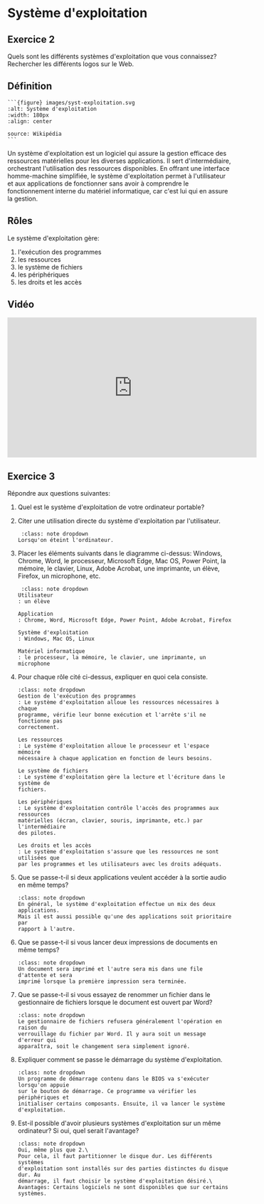 <!-- Copyright 2024 Caroline Blank <caro@c-space.org> -->
<!-- SPDX-License-Identifier: CC-BY-NC-SA-4.0 -->

# Système d'exploitation

## Exercice 2

Quels sont les différents systèmes d'exploitation que vous connaissez?\
Rechercher les différents logos sur le Web.

## Définition

<!-- TODO: Sans le width 50% l'image est compressée. -->

````{sidebar}
```{figure} images/syst-exploitation.svg
:alt: Système d'exploitation
:width: 180px
:align: center

source: Wikipédia
```
````

Un système d'exploitation est un logiciel qui assure la gestion efficace des
ressources matérielles pour les diverses applications. Il sert d'intermédiaire,
orchestrant l'utilisation des ressources disponibles. En offrant une interface
homme-machine simplifiée, le système d'exploitation permet à l'utilisateur et
aux applications de fonctionner sans avoir à comprendre le fonctionnement
interne du matériel informatique, car c'est lui qui en assure la gestion.


## Rôles

Le système d'exploitation gère:

1. l'exécution des programmes
2. les ressources
3. le système de fichiers
4. les périphériques
5. les droits et les accès


## Vidéo

<iframe width="560" height="315"
src="https://www.youtube.com/embed/YScMI8lsy9s?si=A67JCOrhmlSyRXBJ"
title="Vidéo sur les systèmes d'exploitation" frameborder="0" allow="accelerometer;
autoplay; clipboard-write; encrypted-media; gyroscope; picture-in-picture;
web-share" referrerpolicy="strict-origin-when-cross-origin" allowfullscreen>
</iframe>

## Exercice 3

Répondre aux questions suivantes:

1. Quel est le système d'exploitation de votre ordinateur portable?

2. Citer une utilisation directe du système d'exploitation par l'utilisateur.

   ```{admonition} Solution
    :class: note dropdown
   Lorsqu'on éteint l'ordinateur.
   ```

3. Placer les éléments suivants dans le diagramme ci-dessus:
   Windows, Chrome, Word, le processeur, Microsoft Edge, Mac OS, Power Point, la
   mémoire, le clavier, Linux, Adobe Acrobat, une imprimante, un élève, Firefox,
   un microphone, etc.

   ```{admonition} Solution
    :class: note dropdown
   Utilisateur
   : un élève

   Application
   : Chrome, Word, Microsoft Edge, Power Point, Adobe Acrobat, Firefox

   Système d'exploitation
   : Windows, Mac OS, Linux

   Matériel informatique
   : le processeur, la mémoire, le clavier, une imprimante, un microphone
   ```

4. Pour chaque rôle cité ci-dessus, expliquer en quoi cela consiste.

   ```{admonition} Solution
   :class: note dropdown
   Gestion de l'exécution des programmes
   : Le système d'exploitation alloue les ressources nécessaires à chaque
   programme, vérifie leur bonne exécution et l'arrête s'il ne fonctionne pas
   correctement.

   Les ressources
   : Le système d'exploitation alloue le processeur et l'espace mémoire
   nécessaire à chaque application en fonction de leurs besoins.

   Le système de fichiers
   : Le système d'exploitation gère la lecture et l'écriture dans le système de
   fichiers.

   Les périphériques
   : Le système d'exploitation contrôle l'accès des programmes aux ressources
   matérielles (écran, clavier, souris, imprimante, etc.) par l'intermédiaire
   des pilotes.

   Les droits et les accès
   : Le système d'exploitation s'assure que les ressources ne sont utilisées que
   par les programmes et les utilisateurs avec les droits adéquats.
   ```

5. Que se passe-t-il si deux applications veulent accéder à la sortie audio en
   même temps?

   ```{admonition} Solution
   :class: note dropdown
   En général, le système d'exploitation effectue un mix des deux applications.
   Mais il est aussi possible qu'une des applications soit prioritaire par
   rapport à l'autre.
   ```

6. Que se passe-t-il si vous lancer deux impressions de documents en même temps?

   ```{admonition} Solution
   :class: note dropdown
   Un document sera imprimé et l'autre sera mis dans une file d'attente et sera
   imprimé lorsque la première impression sera terminée.
   ```


7. Que se passe-t-il si vous essayez de renommer un fichier dans le gestionnaire
   de fichiers lorsque le document est ouvert par Word?

   ```{admonition} Solution
   :class: note dropdown
   Le gestionnaire de fichiers refusera généralement l'opération en raison du
   verrouillage du fichier par Word. Il y aura soit un message d'erreur qui
   apparaîtra, soit le changement sera simplement ignoré.
   ```

8. Expliquer comment se passe le démarrage du système d'exploitation.

   ```{admonition} Solution
   :class: note dropdown
   Un programme de démarrage contenu dans le BIOS va s'exécuter lorsqu'on appuie
   sur le bouton de démarrage. Ce programme va vérifier les périphériques et
   initialiser certains composants. Ensuite, il va lancer le système
   d'exploitation.
   ```

9. Est-il possible d'avoir plusieurs systèmes d'exploitation sur un même
   ordinateur? Si oui, quel serait l'avantage?

   ```{admonition} Solution
   :class: note dropdown
   Oui, même plus que 2.\
   Pour cela, il faut partitionner le disque dur. Les différents systèmes
   d'exploitation sont installés sur des parties distinctes du disque dur. Au
   démarrage, il faut choisir le système d'exploitation désiré.\
   Avantages: Certains logiciels ne sont disponibles que sur certains systèmes.
   ```


